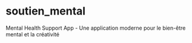 # soutien_mental
Mental Health Support App - Une application moderne pour le bien-être mental et la créativité

